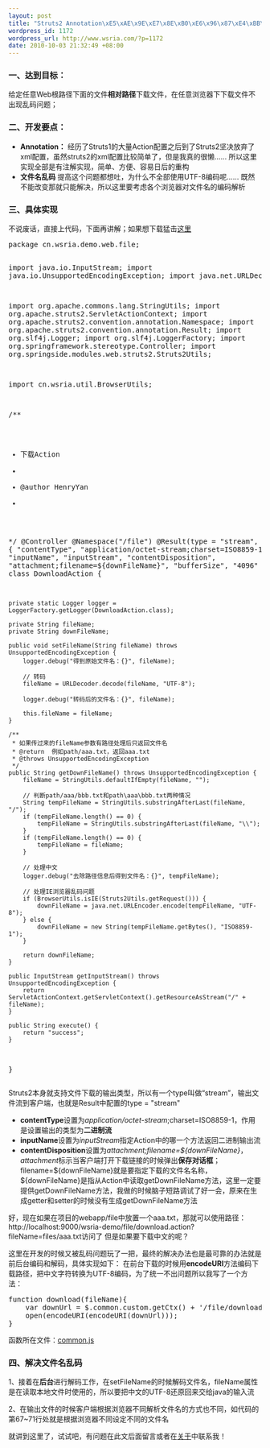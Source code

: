 ```yaml
--- 
layout: post
title: "Struts2 Annotation\xE5\xAE\x9E\xE7\x8E\xB0\xE6\x96\x87\xE4\xBB\xB6\xE4\xB8\x8B\xE8\xBD\xBD\xE5\x8A\x9F\xE8\x83\xBD"
wordpress_id: 1172
wordpress_url: http://www.wsria.com/?p=1172
date: 2010-10-03 21:32:49 +08:00
---
```

<h3>一、达到目标：</h3>
给定任意Web根路径下面的文件<strong>相对路径</strong>下载文件，在任意浏览器下下载文件不出现乱码问题；
<h3>二、开发要点：</h3>
<ul>
	<li><strong>Annotation：</strong>
经历了Struts1的大量Action配置之后到了Struts2坚决放弃了xml配置，虽然struts2的xml配置比较简单了，但是我真的很懒……
所以这里实现全部是有注解实现，简单、方便、容易日后的重构</li>
	<li><strong>文件名乱码</strong>
提高这个问题都想吐，为什么不全部使用UTF-8编码呢……
既然不能改变那就只能解决，所以这里要考虑各个浏览器对文件名的编码解析</li>
</ul>
<h3>三、具体实现</h3>
<!--more-->
不说废话，直接上代码，下面再讲解；如果想下载猛击<a href="http://code.google.com/p/wsria/source/browse/trunk/wsria-demo/src/main/java/cn/wsria/demo/web/file/DownloadAction.java" target="_blank">这里</a>
<pre class="brush: java">package cn.wsria.demo.web.file;

import java.io.InputStream;
import java.io.UnsupportedEncodingException;
import java.net.URLDecoder;

import org.apache.commons.lang.StringUtils;
import org.apache.struts2.ServletActionContext;
import org.apache.struts2.convention.annotation.Namespace;
import org.apache.struts2.convention.annotation.Result;
import org.slf4j.Logger;
import org.slf4j.LoggerFactory;
import org.springframework.stereotype.Controller;
import org.springside.modules.web.struts2.Struts2Utils;

import cn.wsria.util.BrowserUtils;

/**
 * 下载Action
 *
 * @author HenryYan
 *
 */
@Controller
@Namespace("/file")
@Result(type = "stream", params = { "contentType", "application/octet-stream;charset=ISO8859-1", "inputName",
		"inputStream", "contentDisposition", "attachment;filename=${downFileName}", "bufferSize", "4096" })
public class DownloadAction {

	private static Logger logger = LoggerFactory.getLogger(DownloadAction.class); 

	private String fileName;
	private String downFileName;

	public void setFileName(String fileName) throws UnsupportedEncodingException {
		logger.debug("得到原始文件名：{}", fileName);

		// 转码
		fileName = URLDecoder.decode(fileName, "UTF-8");

		logger.debug("转码后的文件名：{}", fileName);

		this.fileName = fileName;
	}

	/**
	 * 如果传过来的fileName参数有路径处理后只返回文件名
	 * @return	例如path/aaa.txt，返回aaa.txt
	 * @throws UnsupportedEncodingException
	 */
	public String getDownFileName() throws UnsupportedEncodingException {
		fileName = StringUtils.defaultIfEmpty(fileName, "");

		// 判断path/aaa/bbb.txt和path\aaa\bbb.txt两种情况
		String tempFileName = StringUtils.substringAfterLast(fileName, "/");
		if (tempFileName.length() == 0) {
			tempFileName = StringUtils.substringAfterLast(fileName, "\\");
		}
		if (tempFileName.length() == 0) {
			tempFileName = fileName;
		}

		// 处理中文
		logger.debug("去除路径信息后得到文件名：{}", tempFileName);

		// 处理IE浏览器乱码问题
		if (BrowserUtils.isIE(Struts2Utils.getRequest())) {
			downFileName = java.net.URLEncoder.encode(tempFileName, "UTF-8");
		} else {
			downFileName = new String(tempFileName.getBytes(), "ISO8859-1");
		}

		return downFileName;
	}

	public InputStream getInputStream() throws UnsupportedEncodingException {
		return ServletActionContext.getServletContext().getResourceAsStream("/" + fileName);
	}

	public String execute() {
		return "success";
	}

}</pre>
Struts2本身就支持文件下载的输出类型，所以有一个type叫做“stream”，输出文件流到客户端，也就是Result中配置的type = "stream"
<ul>
	<li><strong>contentType</strong>设置为<em>application/octet-stream</em>;charset=ISO8859-1，作用是设置输出的类型为<strong>二进制流</strong></li>
	<li><strong>inputName</strong>设置为<em>inputStream</em>指定Action中的哪一个方法返回二进制输出流</li>
	<li><strong>contentDisposition</strong>设置为<em>attachment;filename=${downFileName}</em>，<em>attachment</em>标示当客户端打开下载链接的时候弹出<strong>保存对话框</strong>；filename=${downFileName}就是要指定下载的文件名名称，${downFileName}是指从Action中读取getDownFileName方法，这里一定要提供getDownFileName方法，我做的时候脑子短路调试了好一会，原来在生成getter和setter的时候没有生成getDownFileName方法</li>
</ul>
好，现在如果在项目的webapp/file中放置一个aaa.txt，那就可以使用路径：http://localhost:9000/wsria-demo/file/download.action?fileName=files/aaa.txt访问了
但是如果要下载中文的呢？

这里在开发的时候又被乱码问题玩了一把，最终的解决办法也是最可靠的办法就是前后台编码和解码，具体实现如下：
在前台下载的时候用<strong>encodeURI</strong>方法编码下载路径，把中文字符转换为UTF-8编码，为了统一不出问题所以我写了一个方法：
<pre class="brush: js">function download(fileName){
    var downUrl = $.common.custom.getCtx() + '/file/download.action?fileName=' + fileName;
    open(encodeURI(encodeURI(downUrl)));
}</pre>
函数所在文件：<a href="http://code.google.com/p/wsria/source/browse/trunk/wsria-demo/src/main/webapp/js/common/common.js" target="_blank">common.js</a>
<h3>四、解决文件名乱码</h3>
1、接着在<strong>后台</strong>进行解码工作，在setFileName的时候解码文件名，fileName属性是在读取本地文件时使用的，所以要把中文的UTF-8还原回来交给java的输入流

2、在输出文件的时候客户端根据浏览器不同解析文件名的方式也不同，如代码的第67~71行处就是根据浏览器不同设定不同的文件名

就讲到这里了，试试吧，有问题在此文后面留言或者在<a href="http://www.wsria.com/about">关于</a>中联系我！
